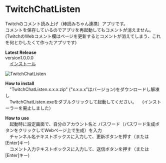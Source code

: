 ﻿TwitchChatListen
================
Twitchのコメント読み上げ（棒読みちゃん連携）アプリです。  
コメントを保存しているのでアプリを再起動してもコメントが消えません。  
(TwitchのWebコメント欄はページを更新するとコメントが消えてしまう、これを何とかしたくて作ったアプリです)  
  
**Latest Release**  
version1.0.0.0  
　[インストール](https://github.com/ryujimiya/TwitchChatListen/blob/master/publish/)  
  
![TwitchChatListen](https://pbs.twimg.com/media/EbAf4pnUEAIxlrQ?format=jpg&name=small)  
  
**How to install**  
　"TwitchChatListen.x.x.x.zip" ("x.x.x.x"はバージョン)をダウンロードし解凍し  
　TwitchChatListen.exeをダブルクリックして起動してください。 
　(インストーラーを廃止しました） 
  
**How to use**  
　起動時に設定画面で、自分のアカウント名と
パスワード（パスワード生成ボタンをクリックしてWebページ上で生成）を入力  
　チャンネル名テキストボックスに入力して、更新ボタンを押す（または[Enter]キー)  
　コメント入力テキストボックスに入力して、送信ボタンを押す（または[Enter]キー)  
